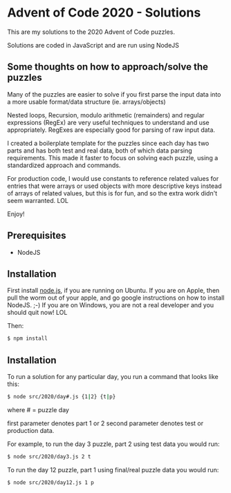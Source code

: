 # Advent of Code 2020 - Solutions

This are my solutions to the 2020 Advent of Code puzzles.

Solutions are coded in JavaScript and are run using NodeJS


## Some thoughts on how to approach/solve the puzzles

Many of the puzzles are easier to solve if you first parse the input data into a more usable format/data structure (ie. arrays/objects)

Nested loops, Recursion, modulo arithmetic (remainders) and regular expressions (RegEx) are very useful techniques to understand and use appropriately. RegExes are especially good for parsing of raw input data.

I created a boilerplate template for the puzzles since each day has two parts and has both test and real data, both of which data parsing requirements.  This made it faster to focus on solving each puzzle, using a standardized approach and commands.

For production code, I would use constants to reference related values for entries that were arrays or used objects with more descriptive keys instead of arrays of related values, but this is for fun, and so the extra work didn't seem warranted. LOL

Enjoy!

## Prerequisites

- NodeJS


## Installation

First install [node.js](http://nodejs.org/), if you are running on Ubuntu. If you are on Apple, then pull the worm out of your apple, and go google instructions on how to install NodeJS. ;-) If you are on Windows, you are not a real developer and you should quit now! LOL

Then:

```sh
$ npm install
```

## Installation

To run a solution for any particular day, you run a command that looks like this:

```sh
$ node src/2020/day#.js {1|2} {t|p}
```
where # = puzzle day

first parameter denotes part 1 or 2
second parameter denotes test or production data.

For example, to run the day 3 puzzle, part 2 using test data you would run:

```sh
$ node src/2020/day3.js 2 t
```

To run the day 12 puzzle, part 1 using final/real puzzle data you would run:

```sh
$ node src/2020/day12.js 1 p
```
